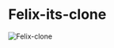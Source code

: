 # Felix-its-clone

![Felix-clone](https://github.com/Maz801054/Felix-its-clone/assets/134128123/81aef832-748d-45a0-91a6-84f0c8e23554)
